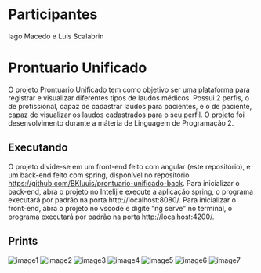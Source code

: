 # Participantes
Iago Macedo e Luis Scalabrin

# Prontuario Unificado

O projeto Prontuario Unificado tem como objetivo ser uma plataforma para registrar e visualizar diferentes tipos de laudos médicos. Possui 2 perfis, o de profissional, capaz de cadastrar laudos para pacientes, e o de paciente, capaz de visualizar os laudos cadastrados para o seu perfil. O projeto foi desenvolvimento durante a máteria de Linguagem de Programação 2.

## Executando
O projeto divide-se em um front-end feito com angular (este repositório), e um back-end feito com spring, disponível no repositório https://github.com/BKluuis/prontuario-unificado-back.
Para inicializar o back-end, abra o projeto no Intelij e execute a aplicação spring, o programa executará por padrão na porta http://localhost:8080/.
Para inicializar o front-end, abra o projeto no vscode e digite "ng serve" no terminal, o programa executará por padrão na porta http://localhost:4200/.

## Prints

![image1](https://github.com/IagoGMacedo/prontuario-unificado-front/assets/50720838/c7d68b4c-62b0-4e96-ada8-1bc3cedf8d7a)
![image2](https://github.com/IagoGMacedo/prontuario-unificado-front/assets/50720838/e151677c-9a53-466b-8f27-b779a6574434)
![image3](https://github.com/IagoGMacedo/prontuario-unificado-front/assets/50720838/2e90f23b-c959-40aa-9043-c5efbcfbb5de)
![image4](https://github.com/IagoGMacedo/prontuario-unificado-front/assets/50720838/49f6da45-a7eb-4c99-b9c0-ed7a160feb17)
![image5](https://github.com/IagoGMacedo/prontuario-unificado-front/assets/50720838/1d26047d-2853-4401-bcc3-a5316e03aaa1)
![image6](https://github.com/IagoGMacedo/prontuario-unificado-front/assets/50720838/d8ffb1cd-0fb4-4c18-90e4-4c0ac971e56f)
![image7](https://github.com/IagoGMacedo/prontuario-unificado-front/assets/50720838/2fc7e16d-be5e-4294-9b09-c08163e28a26)




